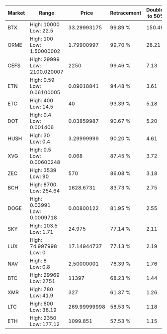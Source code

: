 | Market | Range | Price| Retracement | Doubles to 50% |
| --- | --- | --- | --- | --- |
| BTX | High: 10000<br />Low: 22.5 | 33.29993175 | 99.89 % | 150.49 |
| ORME | High: 100<br />Low: 1.50000002 | 1.79900997 | 99.70 % | 28.21 |
| CEFS | High: 29999<br />Low: 2100.020007 | 2250 | 99.46 % | 7.13 |
| ETN | High: 0.59<br />Low: 0.06100005 | 0.09018841 | 94.48 % | 3.61 |
| ETC | High: 400<br />Low: 14.5 | 40 | 93.39 % | 5.18 |
| DOT | High: 0.4<br />Low: 0.001406 | 0.03859987 | 90.67 % | 5.20 |
| HUSH | High: 30<br />Low: 0.4 | 3.29999999 | 90.20 % | 4.61 |
| XVG | High: 0.5<br />Low: 0.00600248 | 0.068 | 87.45 % | 3.72 |
| ZEC | High: 3539<br />Low: 90 | 570 | 86.08 % | 3.18 |
| BCH | High: 8700<br />Low: 254.64 | 1628.6731 | 83.73 % | 2.75 |
| DOGE | High: 0.03991<br />Low: 0.0009718 | 0.00800122 | 81.95 % | 2.55 |
| SKY | High: 103.5<br />Low: 1.71 | 24.975 | 77.14 % | 2.11 |
| LUX | High: 74.997998<br />Low: 0 | 17.14944737 | 77.13 % | 2.19 |
| NAV | High: 8<br />Low: 0.8 | 2.50000001 | 76.39 % | 1.76 |
| BTC | High: 29969<br />Low: 2751 | 11397 | 68.23 % | 1.44 |
| XMR | High: 780<br />Low: 41.9 | 327 | 61.37 % | 1.26 |
| LTC | High: 600<br />Low: 36.19 | 269.99999998 | 58.53 % | 1.18 |
| ETH | High: 2350<br />Low: 177.12 | 1099.851 | 57.53 % | 1.15 |
